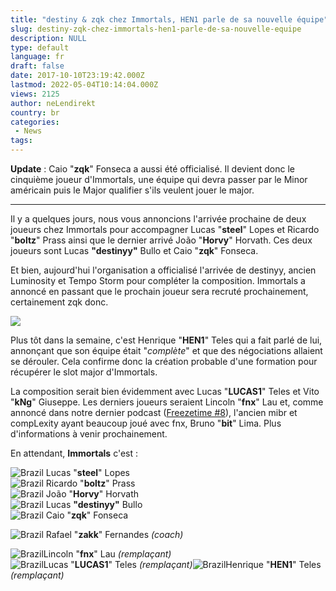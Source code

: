 ```yaml
---
title: "destiny & zqk chez Immortals, HEN1 parle de sa nouvelle équipe"
slug: destiny-zqk-chez-immortals-hen1-parle-de-sa-nouvelle-equipe
description: NULL
type: default
language: fr
draft: false
date: 2017-10-10T23:19:42.000Z
lastmod: 2022-05-04T10:14:04.000Z
views: 2125
author: neLendirekt
country: br
categories:
 - News
tags:
---
```

**Update** : Caio "**zqk**" Fonseca a aussi été officialisé. Il devient donc le cinquième joueur d'Immortals, une équipe qui devra passer par le Minor américain puis le Major qualifier s'ils veulent jouer le major.

---

Il y a quelques jours, nous vous annoncions l'arrivée prochaine de deux joueurs chez Immortals pour accompagner Lucas "**steel**" Lopes et Ricardo "**boltz**" Prass ainsi que le dernier arrivé João "**Horvy**" Horvath. Ces deux joueurs sont Lucas **"destinyy"** Bullo et Caio "**zqk**" Fonseca. 

Et bien, aujourd'hui l'organisation a officialisé l'arrivée de destinyy, ancien Luminosity et Tempo Storm pour compléter la composition. Immortals a annoncé en passant que le prochain joueur sera recruté prochainement, certainement zqk donc. 

![](https://flickshot-ue.s3.eu-west-2.amazonaws.com/flickshot/article/59dd4e60320b6/images/hlfGS76qoJcbcNLFRgmmiZHbWbKEp172v7JmugQ6.jpeg)

Plus tôt dans la semaine, c'est Henrique "**HEN1**" Teles qui a fait parlé de lui, annonçant que son équipe était "_complète_" et que des négociations allaient se dérouler. Cela confirme donc la création probable d'une formation pour récupérer le slot major d'Immortals. 

La composition serait bien évidemment avec Lucas "**LUCAS1**" Teles et Vito "**kNg**" Giuseppe. Les derniers joueurs seraient Lincoln "**fnx**" Lau et, comme annoncé dans notre dernier podcast ([Freezetime #8](https://flickshot.fr/fr/freezetime-8-major-minors-eswc-wesg-transferts/&59dbb34c7743b)), l'ancien mibr et compLexity ayant beaucoup joué avec fnx, Bruno "**bit**" Lima. Plus d'informations à venir prochainement.

En attendant, **Immortals** c'est :

![Brazil](/images/countries/br.svg)⁠ Lucas "**steel**" Lopes  
![Brazil](/images/countries/br.svg)⁠ Ricardo "**boltz**" Prass  
![Brazil](/images/countries/br.svg)⁠ João "**Horvy**" Horvath  
![Brazil](/images/countries/br.svg)⁠ Lucas **"destinyy"** Bullo  
![Brazil](/images/countries/br.svg)⁠ Caio "**zqk**" Fonseca

![Brazil](/images/countries/br.svg)⁠ Rafael "**zakk**" Fernandes _(coach)_  
  
![Brazil](/images/countries/br.svg)⁠Lincoln "**fnx**" Lau _(remplaçant)_  
![Brazil](/images/countries/br.svg)⁠Lucas "**LUCAS1**" Teles _(remplaçant)_![Brazil](/images/countries/br.svg)⁠Henrique "**HEN1**" Teles _(remplaçant)_
